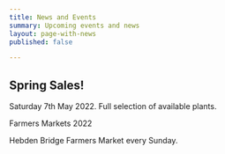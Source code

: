 ```yaml
---
title: News and Events
summary: Upcoming events and news
layout: page-with-news
published: false

---
```

## Spring Sales!

Saturday 7th May 2022. Full selection of available plants.  
  
Farmers Markets 2022

Hebden Bridge Farmers Market every Sunday.